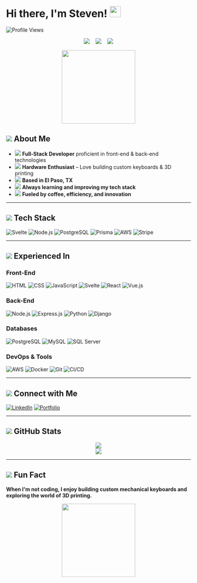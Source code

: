 # Hi there, I'm Steven! <img src="https://media.giphy.com/media/hvRJCLFzcasrR4ia7z/giphy.gif" height="30"/>


![Profile Views](https://komarev.com/ghpvc/?username=httpsteven&style=flat-square)  
<p align="center">
  <img src="https://img.shields.io/badge/Software%20Developer-F56342?style=for-the-badge&logo=code&logoColor=white" />
  &nbsp;&nbsp;
  <img src="https://img.shields.io/badge/Full--Stack%20Enthusiast-0078D7?style=for-the-badge&logo=stack-exchange&logoColor=white" />
  &nbsp;&nbsp;
  <img src="https://img.shields.io/badge/Hardware%20Hobbyist-FFC107?style=for-the-badge&logo=wrench&logoColor=white" />
</p>

<div align="center">
  <img src="https://media4.giphy.com/media/a5viI92PAF89q/giphy.gif" width="200">
</div>

## **<img src="https://img.icons8.com/ios-filled/25/ffffff/light-on.png"/> About Me**

- <img src="https://img.icons8.com/ios-filled/20/ffffff/developer.png"/> **Full-Stack Developer** proficient in front-end & back-end technologies  
- <img src="https://img.icons8.com/ios-filled/20/ffffff/keyboard.png"/> **Hardware Enthusiast** – Love building custom keyboards & 3D printing  
- <img src="https://img.icons8.com/ios-filled/20/ffffff/marker.png"/> **Based in El Paso, TX**  
- <img src="https://img.icons8.com/ios-filled/20/ffffff/rocket.png"/> **Always learning and improving my tech stack**  
- <img src="https://img.icons8.com/ios-filled/20/ffffff/coffee.png"/> **Fueled by coffee, efficiency, and innovation**  



---

## **<img src="https://img.icons8.com/ios-filled/25/ffffff/rocket.png"/> Tech Stack**
![Svelte](https://img.shields.io/badge/SvelteKit-%23FF3E00.svg?style=for-the-badge&logo=svelte&logoColor=white)
![Node.js](https://img.shields.io/badge/Node.js-43853D?style=for-the-badge&logo=node.js&logoColor=white)
![PostgreSQL](https://img.shields.io/badge/PostgreSQL-316192?style=for-the-badge&logo=postgresql&logoColor=white)
![Prisma](https://img.shields.io/badge/Prisma-2D3748?style=for-the-badge&logo=prisma&logoColor=white)
![AWS](https://img.shields.io/badge/AWS-232F3E?style=for-the-badge&logo=amazon-aws&logoColor=white)
![Stripe](https://img.shields.io/badge/Stripe-%230055FF.svg?style=for-the-badge&logo=stripe&logoColor=white)

---

## **<img src="https://img.icons8.com/ios-filled/25/ffffff/lightning-bolt.png"/> Experienced In**
### **Front-End**
![HTML](https://img.shields.io/badge/HTML5-E34F26?style=for-the-badge&logo=html5&logoColor=white)
![CSS](https://img.shields.io/badge/CSS3-1572B6?style=for-the-badge&logo=css3&logoColor=white)
![JavaScript](https://img.shields.io/badge/JavaScript-F7DF1E?style=for-the-badge&logo=javascript&logoColor=black)
![Svelte](https://img.shields.io/badge/SvelteKit-%23FF3E00.svg?style=for-the-badge&logo=svelte&logoColor=white)
![React](https://img.shields.io/badge/React-20232A?style=for-the-badge&logo=react&logoColor=61DAFB)
![Vue.js](https://img.shields.io/badge/Vue.js-35495E?style=for-the-badge&logo=vuedotjs&logoColor=4FC08D)

### **Back-End**
![Node.js](https://img.shields.io/badge/Node.js-43853D?style=for-the-badge&logo=node.js&logoColor=white)
![Express.js](https://img.shields.io/badge/Express.js-000000?style=for-the-badge&logo=express&logoColor=white)
![Python](https://img.shields.io/badge/Python-3776AB?style=for-the-badge&logo=python&logoColor=white)
![Django](https://img.shields.io/badge/Django-092E20?style=for-the-badge&logo=django&logoColor=green)

### **Databases**
![PostgreSQL](https://img.shields.io/badge/PostgreSQL-316192?style=for-the-badge&logo=postgresql&logoColor=white)
![MySQL](https://img.shields.io/badge/MySQL-005C84?style=for-the-badge&logo=mysql&logoColor=white)
![SQL Server](https://img.shields.io/badge/SQL%20Server-CC2927?style=for-the-badge&logo=microsoft-sql-server&logoColor=white)

### **DevOps & Tools**
![AWS](https://img.shields.io/badge/AWS-232F3E?style=for-the-badge&logo=amazon-aws&logoColor=white)
![Docker](https://img.shields.io/badge/Docker-2496ED?style=for-the-badge&logo=docker&logoColor=white)
![Git](https://img.shields.io/badge/Git-F05032?style=for-the-badge&logo=git&logoColor=white)
![CI/CD](https://img.shields.io/badge/CI/CD-000000?style=for-the-badge&logo=github-actions&logoColor=white)

---

## **<img src="https://img.icons8.com/ios-filled/25/ffffff/send-mass-email.png"/> Connect with Me**
[![LinkedIn](https://img.shields.io/badge/LinkedIn-%230077B5.svg?style=for-the-badge&logo=linkedin&logoColor=white)](https://www.linkedin.com/in/steven-carrillo-aa0329228/)
[![Portfolio](https://img.shields.io/badge/Portfolio-%23000000.svg?style=for-the-badge&logo=vercel&logoColor=white)](https://stevencarrillo.net)

---

## **<img src="https://img.icons8.com/ios-filled/25/ffffff/bar-chart.png"/> GitHub Stats**
<div align="center">
  <img src="https://github-readme-streak-stats.herokuapp.com/?user=httpsteven&theme=dark&hide_border=true" />
  <br>
  <img src="https://github-readme-stats.vercel.app/api?username=httpsteven&show_icons=true&theme=dark&hide_border=true" />
</div>

---

## **<img src="https://img.icons8.com/ios-filled/25/ffffff/target.png"/> Fun Fact**
**When I'm not coding, I enjoy building custom mechanical keyboards and exploring the world of 3D printing.**  

<div align="center">
  <img src="https://media2.giphy.com/media/maNB0qAiRVAty/giphy.gif" width="200">
</div>
